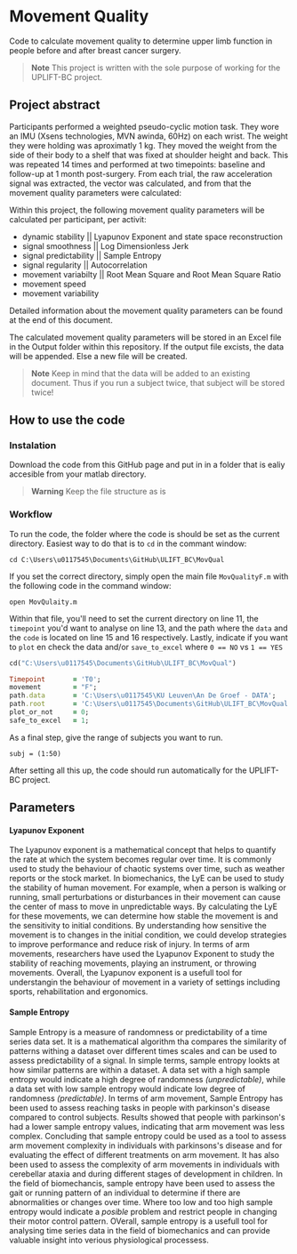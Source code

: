 <h1> Movement Quality</h1>

Code to calculate movement quality to determine upper limb function in people before and after breast cancer surgery.

> **Note**
> This project is written with the sole purpose of working for the UPLIFT-BC project. 

<h2> Project abstract </h2>

Participants performed a weighted pseudo-cyclic motion task. They wore an IMU (Xsens technologies, MVN awinda, 60Hz) on each wrist. The weight they were holding was aproximatly 1 kg. They moved the weight from the side of their body to a shelf that was fixed at shoulder height and back. This was repeated 14 times and performed at two timepoints: baseline and follow-up at 1 month post-surgery. 
From each trial, the raw acceleration signal was extracted, the vector was calculated, and from that the movement quality parameters were calculated:

Within this project, the following movement quality parameters will be calculated per participant, per activit: 
- dynamic stability || Lyapunov Exponent and state space reconstruction
- signal smoothness || Log Dimensionless Jerk
- signal predictability || Sample Entropy
- signal regularity || Autocorrelation 
- movement variabilty || Root Mean Square and Root Mean Square Ratio
- movement speed 
- movement variability 

Detailed information about the movement quality parameters can be found at the end of this document.

The calculated movement quality parameters will be stored in an Excel file in the Output folder within this repository. If the output file excists, the data will be appended. Else a new file will be created. 
> **Note** 
> Keep in mind that the data will be added to an existing document. Thus if you run a subject twice, that subject will be stored twice!

<h2> How to use the code </h2>

<h3> Instalation </h3>

Download the code from this GitHub page and put in in a folder that is ealiy accesible from your matlab directory. 

> **Warning** 
> Keep the file structure as is

<h3> Workflow </h3>

To run the code, the folder where the code is should be set as the current directory. 
Easiest way to do that is to `cd` in the commant window: 

```
cd C:\Users\u0117545\Documents\GitHub\ULIFT_BC\MovQual 
```

If you set the correct directory, simply open the main file `MovQualityF.m` with the following code in the command window:

```
open MovQulaity.m
```

Within that file, you'll need to set the current directory on line 11, the `timepoint` you'd want to analyse on line 13, and the path where the `data` and the `code` is located on line 15 and 16 respectively. 
Lastly, indicate if you want to `plot` en check the data and/or `save_to_excel` where `0 == NO` vs `1 == YES`


```ruby
cd("C:\Users\u0117545\Documents\GitHub\ULIFT_BC\MovQual")

Timepoint       = 'T0';
movement        = "F";
path.data       = 'C:\Users\u0117545\KU Leuven\An De Groef - DATA';
path.root       = 'C:\Users\u0117545\Documents\GitHub\ULIFT_BC\MovQual';
plot_or_not     = 0;
safe_to_excel   = 1;
``` 
As a final step, give the range of subjects you want to run. 

```
subj = (1:50)
```

After setting all this up, the code should run automatically for the UPLIFT-BC project.


<h2> Parameters </h2>

<h4> Lyapunov Exponent </h4>

The Lyapunov exponent is a mathematical concept that helps to quantify the rate at which the system becomes regular over time. It is commonly used to study the behaviour of chaotic systems over time, such as weather reports or the stock market. 
In biomechanics, the LyE can be used to study the stability of human movement. For example, when a person is walking or running, small perturbations or disturbances in their movement can cause the center of mass to move in unpredictable ways. By calculating the LyE for these movements, we can determine how stable the movement is and the sensitivity to initial conditions. By understanding how sensitive the movement is to changes in the initial condition, we could develop strategies to improve performance and reduce risk of injury. 
In terms of arm movements, researchers have used the Lyapunov Exponent to study the stability of reaching movements, playing an instrument, or throwing movements. Overall, the Lyapunov exponent is a usefull tool for understangin the behaviour of movement in a variety of settings including sports, rehabilitation and ergonomics.  

<h4> Sample Entropy </h4>

Sample Entropy is a measure of randomness or predictability of a time series data set. It is a mathematical algorithm tha compares the similarity of patterns withing a dataset over different times scales and can be used to assess predictability of a signal. In simple terms, sample entropy lookts at how similar patterns are within a dataset. A data set with a high sample entropy would indicate a high degree of randomness *(unpredictable)*, while a data set with low sample entropy would indicate low degree of randomness *(predictable)*. 
In terms of arm movement, Sample Entropy has been used to assess reaching tasks in people with parkinson's disease compared to control subjects. Results showed that people with parkinson's had a lower sample entropy values, indicating that arm movement was less complex. Concluding that sample entropy could be used as a tool to assess arm movement complexity in individuals with parkinsons's disease and for evaluating the effect of different treatments on arm movement. It has also been used to assess the complexity of arm movements in individuals with cerebellar ataxia and during different stages of development in children. 
In the field of biomechancis, sample entropy have been used to assess the gait or running pattern of an individual to determine if there are abnormalities or changes over time. Where too low and too high sample entropy would indicate a *posible* problem and restrict people in changing their motor control pattern. OVerall, sample entropy is a usefull tool for analysing time series data in the field of biomechanics and can provide valuable insight into verious physiological processess.
